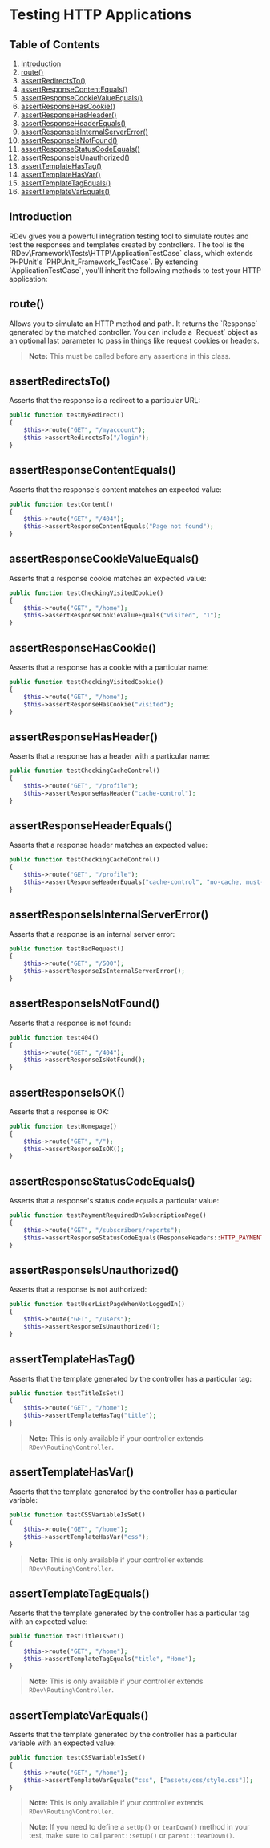 # Testing HTTP Applications

## Table of Contents
1. [Introduction](#introduction)
2. [route()](#route)
3. [assertRedirectsTo()](#assert-redirects-to)
4. [assertResponseContentEquals()](#assert-response-content-equals)
5. [assertResponseCookieValueEquals()](#assert-response-cookie-value-equals)
6. [assertResponseHasCookie()](#assert-response-has-cookie)
7. [assertResponseHasHeader()](#assert-response-has-header)
8. [assertResponseHeaderEquals()](#assert-response-header-equals)
9. [assertResponseIsInternalServerError()](#assert-response-is-internal-server-error)
10. [assertResponseIsNotFound()](#assert-response-is-not-found)
11. [assertResponseStatusCodeEquals()](#assert-response-status-code-equals)
12. [assertResponseIsUnauthorized()](#assert-response-is-unauthorized)
13. [assertTemplateHasTag()](#assert-template-has-tag)
14. [assertTemplateHasVar()](#assert-template-has-var)
15. [assertTemplateTagEquals()](#assert-template-tag-equals)
16. [assertTemplateVarEquals()](#assert-template-var-equals)

<h2 id="introduction">Introduction</h2>
RDev gives you a powerful integration testing tool to simulate routes and test the responses and templates created by controllers.  The tool is the `RDev\Framework\Tests\HTTP\ApplicationTestCase` class, which extends PHPUnit's `PHPUnit_Framework_TestCase`.  By extending `ApplicationTestCase`, you'll inherit the following methods to test your HTTP application:

<h2 id="route">route()</h2>
Allows you to simulate an HTTP method and path.  It returns the `Response` generated by the matched controller.  You can include a `Request` object as an optional last parameter to pass in things like request cookies or headers.

> **Note:**  This must be called before any assertions in this class.

<h2 id="assert-redirects-to">assertRedirectsTo()</h2>
Asserts that the response is a redirect to a particular URL:

```php
public function testMyRedirect()
{
    $this->route("GET", "/myaccount");
    $this->assertRedirectsTo("/login");
}
```

<h2 id="assert-response-content-equals">assertResponseContentEquals()</h2>
Asserts that the response's content matches an expected value:

```php
public function testContent()
{
    $this->route("GET", "/404");
    $this->assertResponseContentEquals("Page not found");
}
```

<h2 id="assert-response-cookie-value-equals">assertResponseCookieValueEquals()</h2>
Asserts that a response cookie matches an expected value:

```php
public function testCheckingVisitedCookie()
{
    $this->route("GET", "/home");
    $this->assertResponseCookieValueEquals("visited", "1");
}
```

<h2 id="assert-response-has-cookie">assertResponseHasCookie()</h2>
Asserts that a response has a cookie with a particular name:

```php
public function testCheckingVisitedCookie()
{
    $this->route("GET", "/home");
    $this->assertResponseHasCookie("visited");
}
```

<h2 id="assert-response-has-header">assertResponseHasHeader()</h2>
Asserts that a response has a header with a particular name:

```php
public function testCheckingCacheControl()
{
    $this->route("GET", "/profile");
    $this->assertResponseHasHeader("cache-control");
}
```

<h2 id="assert-response-header-equals">assertResponseHeaderEquals()</h2>
Asserts that a response header matches an expected value:

```php
public function testCheckingCacheControl()
{
    $this->route("GET", "/profile");
    $this->assertResponseHeaderEquals("cache-control", "no-cache, must-revalidate");
}
```

<h2 id="assert-response-is-internal-server-error">assertResponseIsInternalServerError()</h2>
Asserts that a response is an internal server error:

```php
public function testBadRequest()
{
    $this->route("GET", "/500");
    $this->assertResponseIsInternalServerError();
}
```

<h2 id="assert-response-is-not-found">assertResponseIsNotFound()</h2>
Asserts that a response is not found:

```php
public function test404()
{
    $this->route("GET", "/404");
    $this->assertResponseIsNotFound();
}
```

<h2 id="assert-response-is-ok">assertResponseIsOK()</h2>
Asserts that a response is OK:

```php
public function testHomepage()
{
    $this->route("GET", "/");
    $this->assertResponseIsOK();
}
```

<h2 id="assert-response-status-code-equals">assertResponseStatusCodeEquals()</h2>
Asserts that a response's status code equals a particular value:

```php
public function testPaymentRequiredOnSubscriptionPage()
{
    $this->route("GET", "/subscribers/reports");
    $this->assertResponseStatusCodeEquals(ResponseHeaders::HTTP_PAYMENT_REQUIRED);
}
```

<h2 id="assert-response-is-unauthorized">assertResponseIsUnauthorized()</h2>
Asserts that a response is not authorized:

```php
public function testUserListPageWhenNotLoggedIn()
{
    $this->route("GET", "/users");
    $this->assertResponseIsUnauthorized();
}
```

<h2 id="assert-template-has-tag">assertTemplateHasTag()</h2>
Asserts that the template generated by the controller has a particular tag:

```php
public function testTitleIsSet()
{
    $this->route("GET", "/home");
    $this->assertTemplateHasTag("title");
}
```

> **Note:** This is only available if your controller extends `RDev\Routing\Controller`.

<h2 id="assert-template-has-var">assertTemplateHasVar()</h2>
Asserts that the template generated by the controller has a particular variable:

```php
public function testCSSVariableIsSet()
{
    $this->route("GET", "/home");
    $this->assertTemplateHasVar("css");
}
```

> **Note:** This is only available if your controller extends `RDev\Routing\Controller`.

<h2 id="assert-template-tag-equals">assertTemplateTagEquals()</h2>
Asserts that the template generated by the controller has a particular tag with an expected value:

```php
public function testTitleIsSet()
{
    $this->route("GET", "/home");
    $this->assertTemplateTagEquals("title", "Home");
}
```

> **Note:** This is only available if your controller extends `RDev\Routing\Controller`.

<h2 id="assert-template-var-equals">assertTemplateVarEquals()</h2>
Asserts that the template generated by the controller has a particular variable with an expected value:

```php
public function testCSSVariableIsSet()
{
    $this->route("GET", "/home");
    $this->assertTemplateVarEquals("css", ["assets/css/style.css"]);
}
```

> **Note:** This is only available if your controller extends `RDev\Routing\Controller`.


> **Note:** If you need to define a `setUp()` or `tearDown()` method in your test, make sure to call `parent::setUp()` or `parent::tearDown()`.
